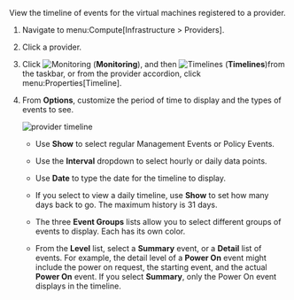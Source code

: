 View the timeline of events for the virtual machines registered to a
provider.

1.  Navigate to menu:Compute\[Infrastructure \> Providers\].

2.  Click a provider.

3.  Click ![Monitoring](1994.png) (**Monitoring**), and then
    ![Timelines](1995.png) (**Timelines**)from the taskbar, or from the
    provider accordion, click menu:Properties\[Timeline\].

4.  From **Options**, customize the period of time to display and the
    types of events to see.
    
    ![provider timeline](provider-timeline.png)
    
      - Use **Show** to select regular Management Events or Policy
        Events.
    
      - Use the **Interval** dropdown to select hourly or daily data
        points.
    
      - Use **Date** to type the date for the timeline to display.
    
      - If you select to view a daily timeline, use **Show** to set how
        many days back to go. The maximum history is 31 days.
    
      - The three **Event Groups** lists allow you to select different
        groups of events to display. Each has its own color.
    
      - From the **Level** list, select a **Summary** event, or a
        **Detail** list of events. For example, the detail level of a
        **Power On** event might include the power on request, the
        starting event, and the actual **Power On** event. If you select
        **Summary**, only the Power On event displays in the timeline.
